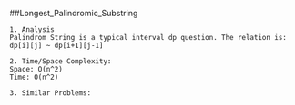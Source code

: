 ##Longest_Palindromic_Substring
```
1. Analysis
Palindrom String is a typical interval dp question. The relation is: dp[i][j] ~ dp[i+1][j-1]

2. Time/Space Complexity:
Space: O(n^2)
Time: O(n^2)

3. Similar Problems:
```